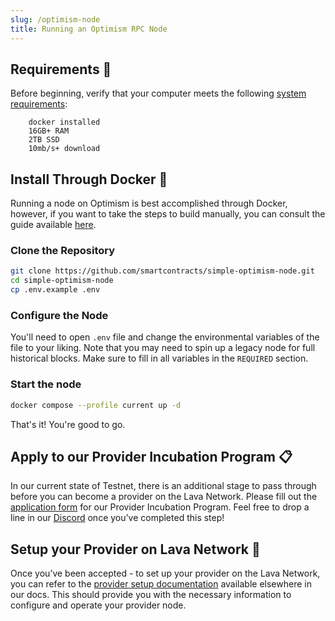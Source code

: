 ```yaml
---
slug: /optimism-node
title: Running an Optimism RPC Node
---
```


## Requirements 📄 

Before beginning, verify that your computer meets the following [system requirements](https://github.com/smartcontracts/simple-optimism-node#recommended-hardware):

```
    docker installed
    16GB+ RAM
    2TB SSD
    10mb/s+ download

```

## Install Through Docker 🚀

Running a node on Optimism is best accomplished through Docker, however, if you want to take the steps to build manually, you can consult the guide available [here](https://community.optimism.io/docs/developers/build/run-a-node/#non-docker-configuration).

### Clone the Repository

```bash
git clone https://github.com/smartcontracts/simple-optimism-node.git
cd simple-optimism-node
cp .env.example .env
```

### Configure the Node

You'll need to open `.env` file and change the environmental variables of the file to your liking. Note that you may need to spin up a legacy node for full historical blocks. Make sure to fill in all variables in the `REQUIRED` section.


### Start the node

```bash
docker compose --profile current up -d
```

That's it! You're good to go.

## Apply to our Provider Incubation Program 📋

In our current state of Testnet, there is an additional stage to pass through before you can become a provider on the Lava Network. Please fill out the [application form](https://lavanet.typeform.com/to/ORi3A13v?utm_source=becoming-a-lava-provider-for-optimism&utm_medium=docs&utm_campaign=optimism-pre-grant) for our Provider Incubation Program. Feel free to drop a line in our [Discord](https://discord.gg/UxujNZbW) once you’ve completed this step!

## Setup your Provider on Lava Network 🌋

Once you’ve been accepted - to set up your provider on the Lava Network, you can refer to the [provider setup documentation](https://docs.lavanet.xyz/provider-setup?utm_source=running-a-optimism-rpc-node&utm_medium=docs&utm_campaign=optimism-pre-grant) available elsewhere in our docs. This should provide you with the necessary information to configure and operate your provider node.